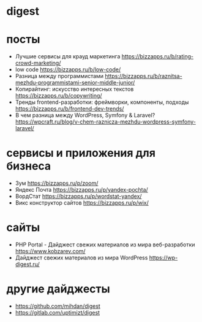 # digest

# посты
- Лучшие сервисы для крауд маркетинга https://bizzapps.ru/b/rating-crowd-marketing/
- low code https://bizzapps.ru/b/low-code/
- Разница между программистами https://bizzapps.ru/b/raznitsa-mezhdu-programmistami-senior-middle-junior/
- Копирайтинг: искусство интересных текстов https://bizzapps.ru/b/copywriting/
- Тренды frontend-разработки: фреймворки, компоненты, подходы
 https://bizzapps.ru/b/frontend-dev-trends/
 - В чем разница между WordPress, Symfony & Laravel? https://wpcraft.ru/blog/v-chem-raznicza-mezhdu-wordpress-symfony-laravel/

# сервисы и приложения для бизнеса
- Зум https://bizzapps.ru/p/zoom/
- Яндекс Почта https://bizzapps.ru/p/yandex-pochta/ 
- ВордСтат https://bizzapps.ru/p/wordstat-yandex/
- Викс конструктор сайтов https://bizzapps.ru/p/wix/

# сайты
- PHP Portal - Дайджест свежих материалов из мира веб-разработки https://www.kobzarev.com/
- Дайджест свежих материалов из мира WordPress https://wp-digest.ru/

# другие дайджесты
- https://github.com/mihdan/digest
- https://gitlab.com/uptimizt/digest
